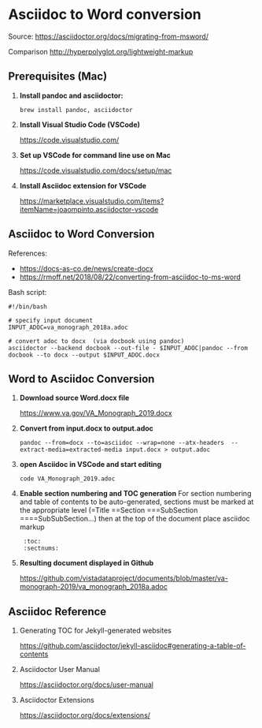# Asciidoc to Word conversion

Source: https://asciidoctor.org/docs/migrating-from-msword/

Comparison
http://hyperpolyglot.org/lightweight-markup



## Prerequisites (Mac)

1. __Install pandoc and asciidoctor:__

    ``brew install pandoc, asciidoctor``
    
2. __Install Visual Studio Code (VSCode)__

    https://code.visualstudio.com/

3. __Set up VSCode for command line use on Mac__

    https://code.visualstudio.com/docs/setup/mac

4. __Install Asciidoc extension for VSCode__

    https://marketplace.visualstudio.com/items?itemName=joaompinto.asciidoctor-vscode


    
## Asciidoc to Word Conversion
References:
* https://docs-as-co.de/news/create-docx
* https://rmoff.net/2018/08/22/converting-from-asciidoc-to-ms-word


Bash script:

```
#!/bin/bash 

# specify input document
INPUT_ADOC=va_monograph_2018a.adoc

# convert adoc to docx  (via docbook using pandoc)
asciidoctor --backend docbook --out-file - $INPUT_ADOC|pandoc --from docbook --to docx --output $INPUT_ADOC.docx

```





## Word to Asciidoc Conversion

1. __Download source Word.docx file__

    https://www.va.gov/VA_Monograph_2019.docx

2. __Convert from input.docx to output.adoc__

    ``pandoc --from=docx --to=asciidoc --wrap=none --atx-headers  --extract-media=extracted-media input.docx > output.adoc``

3. __open Asciidoc in VSCode and start editing__

    ``code VA_Monograph_2019.adoc``

4. __Enable section numbering and TOC generation__
For section numbering and table of contents to be auto-generated, sections must be marked at the appropriate level (=Title ==Section ===SubSection ====SubSubSection...) then at the top of the document place asciidoc markup  

        :toc:
        :sectnums:

5. __Resulting document displayed in Github__

    https://github.com/vistadataproject/documents/blob/master/va-monograph-2019/va_monograph_2018a.adoc
    





## Asciidoc Reference

1. Generating TOC for Jekyll-generated websites

    https://github.com/asciidoctor/jekyll-asciidoc#generating-a-table-of-contents

2. Asciidoctor User Manual

    https://asciidoctor.org/docs/user-manual

3. Asciidoctor Extensions
    
    https://asciidoctor.org/docs/extensions/

